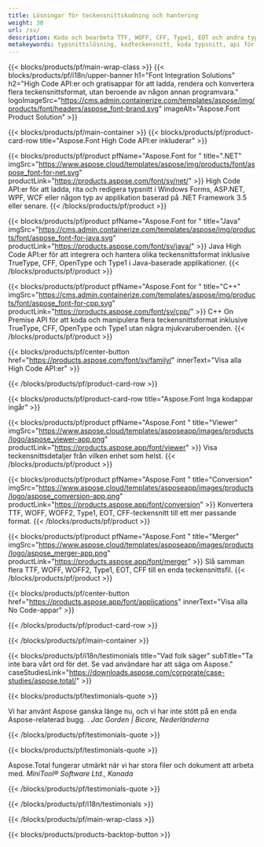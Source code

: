 ```yaml
---
title: Lösningar för teckensnittskodning och hantering
weight: 30
url: /sv/
description: Koda och bearbeta TTF, WOFF, CFF, Type1, EOT och andra typsnitt med High Code Native API:er eller en uppsättning plattformsoberoende applikationer.
metakeywords: typsnittslösning, kodteckensnitt, koda typsnitt, api för att arbeta med typsnitt
---
```


{{< blocks/products/pf/main-wrap-class >}}
{{< blocks/products/pf/i18n/upper-banner h1="Font Integration Solutions" h2="High Code API:er och gratisappar för att ladda, rendera och konvertera flera teckensnittsformat, utan beroende av någon annan programvara." logoImageSrc="https://cms.admin.containerize.com/templates/aspose/img/products/font/headers/aspose_font-brand.svg" imageAlt="Aspose.Font Product Solution" >}}

{{< blocks/products/pf/main-container >}}
{{< blocks/products/pf/product-card-row title="Aspose.Font High Code API:er inkluderar" >}}

{{< blocks/products/pf/product pfName="Aspose.Font for " title=".NET" imgSrc="https://www.aspose.cloud/templates/aspose/img/products/font/aspose_font-for-net.svg" productLink="https://products.aspose.com/font/sv/net/" >}}
High Code API:er för att ladda, rita och redigera typsnitt i Windows Forms, ASP.NET, WPF, WCF eller någon typ av applikation baserad på .NET Framework 3.5 eller senare.
{{< /blocks/products/pf/product >}}

{{< blocks/products/pf/product pfName="Aspose.Font for " title="Java" imgSrc="https://cms.admin.containerize.com/templates/aspose/img/products/font/aspose_font-for-java.svg" productLink="https://products.aspose.com/font/sv/java/" >}}
Java High Code API:er för att integrera och hantera olika teckensnittsformat inklusive TrueType, CFF, OpenType och Type1 i Java-baserade applikationer.
{{< /blocks/products/pf/product >}}

{{< blocks/products/pf/product pfName="Aspose.Font for " title="C++" imgSrc="https://cms.admin.containerize.com/templates/aspose/img/products/font/aspose_font-for-cpp.svg" productLink="https://products.aspose.com/font/sv/cpp/" >}}
C++ On Premise API för att koda och manipulera flera teckensnittsformat inklusive TrueType, CFF, OpenType och Type1 utan några mjukvaruberoenden.
{{< /blocks/products/pf/product >}}

{{< blocks/products/pf/center-button href="https://products.aspose.com/font/sv/family/" innerText="Visa alla High Code API:er" >}}

{{< /blocks/products/pf/product-card-row >}}

{{< blocks/products/pf/product-card-row title="Aspose.Font Inga kodappar ingår" >}}

{{< blocks/products/pf/product pfName="Aspose.Font " title="Viewer" imgSrc="https://www.aspose.cloud/templates/asposeapp/images/products/logo/aspose_viewer-app.png" productLink="https://products.aspose.app/font/viewer" >}}
Visa teckensnittsdetaljer från vilken enhet som helst.
{{< /blocks/products/pf/product >}}

{{< blocks/products/pf/product pfName="Aspose.Font " title="Conversion" imgSrc="https://www.aspose.cloud/templates/asposeapp/images/products/logo/aspose_conversion-app.png" productLink="https://products.aspose.app/font/conversion" >}}
Konvertera TTF, WOFF, WOFF2, Type1, EOT, CFF-teckensnitt till ett mer passande format.
{{< /blocks/products/pf/product >}}

{{< blocks/products/pf/product pfName="Aspose.Font " title="Merger" imgSrc="https://www.aspose.cloud/templates/asposeapp/images/products/logo/aspose_merger-app.png" productLink="https://products.aspose.app/font/merger" >}}
Slå samman flera TTF, WOFF, WOFF2, Type1, EOT, CFF till en enda teckensnittsfil.
{{< /blocks/products/pf/product >}}


{{< blocks/products/pf/center-button href="https://products.aspose.app/font/applications" innerText="Visa alla No Code-appar" >}}

{{< /blocks/products/pf/product-card-row >}}

{{< /blocks/products/pf/main-container >}}

{{< blocks/products/pf/i18n/testimonials title="Vad folk säger" subTitle="Ta inte bara vårt ord för det. Se vad användare har att säga om Aspose." caseStudiesLink="https://downloads.aspose.com/corporate/case-studies/aspose.total/" >}}

{{< blocks/products/pf/testimonials-quote >}}
<p class="first">
 Vi har använt Aspose ganska länge nu, och vi har inte stött på en enda Aspose-relaterad bugg. .
 <em>
  Jac Gorden | Bicore, Nederländerna
 </em>
</p>

{{< /blocks/products/pf/testimonials-quote >}}

{{< blocks/products/pf/testimonials-quote >}}
<p class="second">
 Aspose.Total fungerar utmärkt när vi har stora filer och dokument att arbeta med.
 <em>
  MiniTool® Software Ltd., Kanada
 </em>
</p>

{{< /blocks/products/pf/testimonials-quote >}}

{{< /blocks/products/pf/i18n/testimonials >}}

{{< /blocks/products/pf/main-wrap-class >}}

{{< blocks/products/products-backtop-button >}}